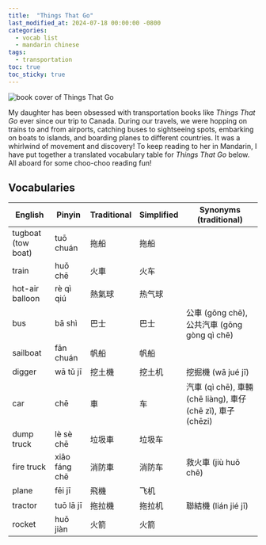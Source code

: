 ```yaml
---
title:  "Things That Go"
last_modified_at: 2024-07-18 00:00:00 -0800
categories:
  - vocab list
  - mandarin chinese
tags:
  - transportation
toc: true
toc_sticky: true
---
```


![book cover of Things That Go](https://i.imgur.com/BtAIeQg.jpg)

My daughter has been obsessed with transportation books like *Things That Go* ever since our trip to Canada. During our travels, we were hopping on trains to and from airports, catching buses to sightseeing spots, embarking on boats to islands, and boarding planes to different countries. It was a whirlwind of movement and discovery! To keep reading to her in Mandarin, I have put together a translated vocabulary table for *Things That Go* below. All aboard for some choo-choo reading fun!

## Vocabularies

| English | Pinyin  | Traditional  |  Simplified | Synonyms (traditional)
|-----|---|---|---|---|
| tugboat (tow boat) | tuō chuán | 拖船 | 拖船 | |
| train | huǒ chē | 火車 | 火车 | |
| hot-air balloon | rè qì qiú | 熱氣球 | 热气球 | |
| bus | bā shì | 巴士 | 巴士 | 公車 (gōng chē), 公共汽車 (gōng gòng qì chē) |
| sailboat | fān chuán | 帆船 | 帆船 | |
| digger | wā tǔ jī | 挖土機 | 挖土机 | 挖掘機 (wā jué jī) |
| car | chē | 車 | 车 | 汽車 (qì chē), 車輛 (chē liàng), 車仔 (chē zǐ), 車子 (chēzi)|
| dump truck | lè sè chē  | 垃圾車 | 垃圾车 | |
| fire truck | xiāo fáng chē | 消防車 | 消防车 | 救火車 (jiù huǒ chē) |
| plane | fēi jī | 飛機 | 飞机 | |
| tractor | tuō lā jī | 拖拉機 | 拖拉机 | 聯結機 (lián jié jī) |
| rocket | huǒ jiàn | 火箭 | 火箭 | |
